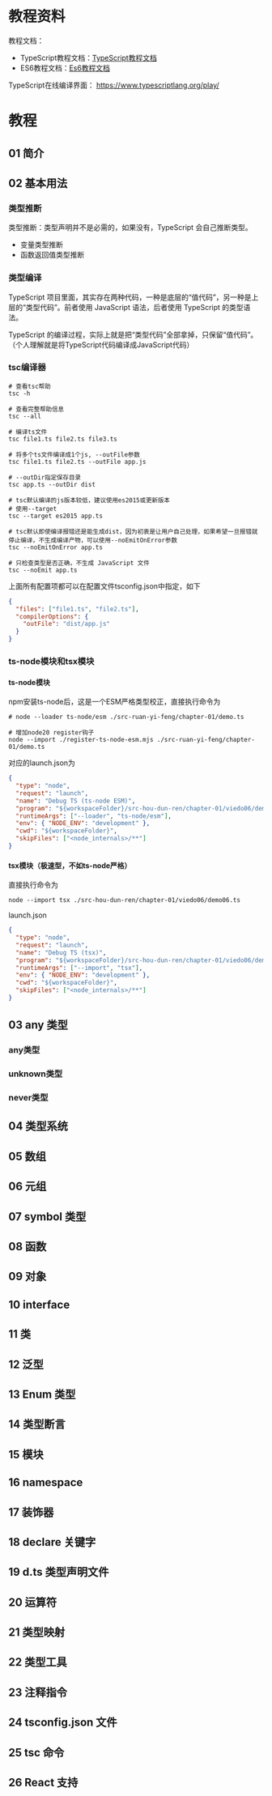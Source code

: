 <!--
 * @Author: BecomeBamboo
 * @Date: 2025-09-02 17:04:49
 * @LastEditTime: 2025-09-07 16:14:24
 * @Description: 阮一峰TypeScript教程
-->

# 教程资料

教程文档：
- TypeScript教程文档：[TypeScript教程文档](https://typescript.p6p.net/typescript-tutorial/interface.html)
- ES6教程文档：[Es6教程文档](https://wangdoc.com/es6/)

TypeScript在线编译界面：
https://www.typescriptlang.org/play/


# 教程

## 01 简介


## 02 基本用法

### 类型推断

类型推断：类型声明并不是必需的，如果没有，TypeScript 会自己推断类型。
- 变量类型推断
- 函数返回值类型推断


### 类型编译

TypeScript 项目里面，其实存在两种代码，一种是底层的“值代码”，另一种是上层的“类型代码”。前者使用 JavaScript 语法，后者使用 TypeScript 的类型语法。

TypeScript 的编译过程，实际上就是把“类型代码”全部拿掉，只保留“值代码”。（个人理解就是将TypeScript代码编译成JavaScript代码）

### tsc编译器

```shell
# 查看tsc帮助
tsc -h

# 查看完整帮助信息
tsc --all

# 编译ts文件
tsc file1.ts file2.ts file3.ts

# 将多个ts文件编译成1个js, --outFile参数
tsc file1.ts file2.ts --outFile app.js

# --outDir指定保存目录
tsc app.ts --outDir dist

# tsc默认编译的js版本较低，建议使用es2015或更新版本
# 使用--target
tsc --target es2015 app.ts

# tsc默认即使编译报错还是能生成dist，因为初衷是让用户自己处理，如果希望一旦报错就停止编译，不生成编译产物，可以使用--noEmitOnError参数
tsc --noEmitOnError app.ts

# 只检查类型是否正确，不生成 JavaScript 文件
tsc --noEmit app.ts
```

上面所有配置项都可以在配置文件tsconfig.json中指定，如下
```json
{
  "files": ["file1.ts", "file2.ts"],
  "compilerOptions": {
    "outFile": "dist/app.js"
  }
}
```

### ts-node模块和tsx模块

#### ts-node模块

npm安装ts-node后，这是一个ESM严格类型校正，直接执行命令为
```shell
# node --loader ts-node/esm ./src-ruan-yi-feng/chapter-01/demo.ts

# 增加node20 register钩子
node --import ./register-ts-node-esm.mjs ./src-ruan-yi-feng/chapter-01/demo.ts
```

对应的launch.json为
```json
{
  "type": "node",
  "request": "launch",
  "name": "Debug TS (ts-node ESM)",
  "program": "${workspaceFolder}/src-hou-dun-ren/chapter-01/viedo06/demo06.ts",
  "runtimeArgs": ["--loader", "ts-node/esm"],
  "env": { "NODE_ENV": "development" },
  "cwd": "${workspaceFolder}",
  "skipFiles": ["<node_internals>/**"]
}
```


#### tsx模块（极速型，不如ts-node严格）

直接执行命令为
```shell
node --import tsx ./src-hou-dun-ren/chapter-01/viedo06/demo06.ts
```

launch.json
```json
{
  "type": "node",
  "request": "launch",
  "name": "Debug TS (tsx)",
  "program": "${workspaceFolder}/src-hou-dun-ren/chapter-01/viedo06/demo06.ts",
  "runtimeArgs": ["--import", "tsx"],
  "env": { "NODE_ENV": "development" },
  "cwd": "${workspaceFolder}",
  "skipFiles": ["<node_internals>/**"]
}
```

## 03 any 类型

### any类型

### unknown类型

### never类型


## 04 类型系统

## 05 数组

## 06 元组

## 07 symbol 类型

## 08 函数

## 09 对象

## 10 interface

## 11 类

## 12 泛型

## 13 Enum 类型

## 14 类型断言

## 15 模块

## 16 namespace

## 17 装饰器

## 18 declare 关键字

## 19 d.ts 类型声明文件

## 20 运算符

## 21 类型映射

## 22 类型工具

## 23 注释指令

## 24 tsconfig.json 文件

## 25 tsc 命令

## 26 React 支持
